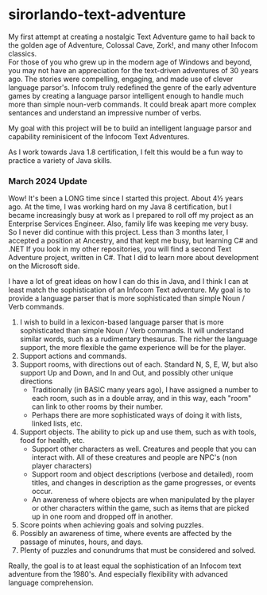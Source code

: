 # sirorlando-text-adventure
My first attempt at creating a nostalgic Text Adventure game to hail back to the golden age of Adventure, Colossal Cave, Zork!, and many other Infocom classics.  
For those of you who grew up in the modern age of Windows and beyond, you may not have an appreciation for the text-driven adventures of 30 years ago.
The stories were compelling, engaging, and made use of clever language parsor's.  Infocom truly redefined the genre of the early adventure games by creating 
a language parsor intelligent enough to handle much more than simple noun-verb commands.  It could break apart more complex sentances and understand an impressive number of verbs.  

My goal with this project will be to build an intelligent language parsor and capability reminisicent of the Infocom Text Adventures.

As I work towards Java 1.8 certification, I felt this would be a fun way to practice a variety of Java skills.

### March 2024 Update

Wow!  It's been a LONG time since I started this project.  About 4½ years ago.  At the time, I was working hard on my Java 8 certification, but I became
increasingly busy at work as I prepared to roll off my project as an Enterprise Services Engineer.  Also, family life was keeping me very busy.  So I never
did continue with this project. Less than 3 months later, I accepted a position at Ancestry, and that kept me busy, but learning C# and .NET
If you look in my other repositories, you will find a second Text Adventure project, written in C#.  That I did to learn more about development on the Microsoft side.

I have a lot of great ideas on how I can do this in Java, and I think I can at least match the sophistication of an Infocom Text adventure.
My goal is to provide a language parser that is more sophisticated than simple Noun / Verb commands.

1. I wish to build in a lexicon-based language parser that is more sophisticated than simple Noun / Verb commands.  It will understand similar words, such as a rudimentary thesaurus.  The richer the language support, the more flexible the game experience will be for the player.
2. Support actions and commands.
3. Support rooms, with directions out of each.  Standard N, S, E, W, but also support Up and Down, and In and Out, and possibly other unique directions
   * Traditionally (in BASIC many years ago), I have assigned a number to each room, such as in a double array, and in this way, each "room" can link to other rooms by their number.
   * Perhaps there are more sophisticated ways of doing it with lists, linked lists, etc.
4. Support objects.  The ability to pick up and use them, such as with tools, food for health, etc.
   * Support other characters as well.  Creatures and people that you can interact with.  All of these creatures and people are NPC's (non player characters)
   * Support room and object descriptions (verbose and detailed), room titles, and changes in description as the game progresses, or events occur.
   * An awareness of where objects are when manipulated by the player or other characters within the game, such as items that are picked up in one room and dropped off in another.
5. Score points when achieving goals and solving puzzles.
6. Possibly an awareness of time, where events are affected by the passage of minutes, hours, and days.
7. Plenty of puzzles and conundrums that must be considered and solved.

Really, the goal is to at least equal the sophistication of an Infocom text adventure from the 1980's.  And especially flexibility with advanced language comprehension.
